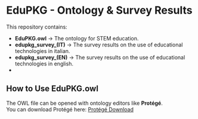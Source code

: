 # EduPKG - Ontology & Survey Results

This repository contains:
- **EduPKG.owl** → The ontology for STEM education.
- **edupkg_survey_(IT)** → The survey results on the use of educational technologies in italian.
- **edupkg_survey_(EN)** → The survey results on the use of educational technologies in english.
- 
## How to Use EduPKG.owl
The OWL file can be opened with ontology editors like **Protégé**.  
You can download Protégé here: [Protégé Download](https://protege.stanford.edu/)

